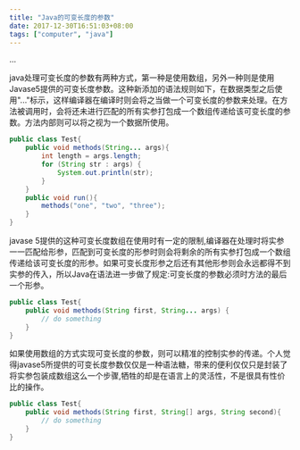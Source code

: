 ```yaml
---
title: "Java的可变长度的参数"
date: 2017-12-30T16:51:03+08:00
tags: ["computer", "java"]
---
```

...
<!--more-->

java处理可变长度的参数有两种方式，第一种是使用数组，另外一种则是使用Javase5提供的可变长度参数。这种新添加的语法规则如下，在数据类型之后使用"..."标示，这样编译器在编译时则会将之当做一个可变长度的参数来处理。在方法被调用时，会将还未进行匹配的所有实参打包成一个数组传递给该可变长度的参数。方法内部则可以将之视为一个数据所使用。

``` java
public class Test{
    public void methods(String... args){
        int length = args.length;
        for (String str : args) {
            System.out.println(str);
        }
    }
    public void run(){
        methods("one", "two", "three");
    }
}
```

javase 5提供的这种可变长度数组在使用时有一定的限制,编译器在处理时将实参一一匹配给形参，匹配到可变长度的形参时则会将剩余的所有实参打包成一个数组传递给该可变长度的形参。如果可变长度形参之后还有其他形参则会永远都得不到实参的传入，所以Java在语法进一步做了规定:可变长度的参数必须时方法的最后一个形参。

``` java
public class Test{
    public void methods(String first, String... args) {
        // do something
    }
}
```

如果使用数组的方式实现可变长度的参数，则可以精准的控制实参的传递。个人觉得javase5所提供的可变长度参数仅仅是一种语法糖，带来的便利仅仅只是封装了将实参包装成数组这么一个步骤,牺牲的却是在语言上的灵活性，不是很具有性价比的操作。

``` java
public class Test{
    public void methods(String first, String[] args, String second){
        // do something
    }
}
```

